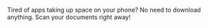 Tired of apps taking up space on your phone? No need to download anything. Scan your documents right away!
